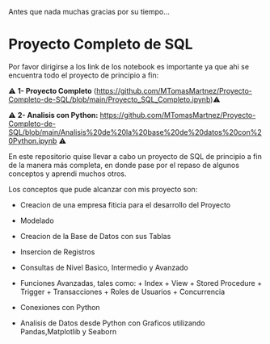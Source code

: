 Antes que nada muchas gracias por su tiempo...

# **Proyecto Completo de SQL**

Por favor dirigirse a los link de los notebook es importante ya que ahi se encuentra todo el proyecto de principio a fin:
                                                                                                                   
⚠️ **1- Proyecto Completo** (https://github.com/MTomasMartnez/Proyecto-Completo-de-SQL/blob/main/Proyecto_SQL_Completo.ipynb)⚠️
                                                                                                                                                            
⚠️ **2- Analisis con Python:** https://github.com/MTomasMartnez/Proyecto-Completo-de-SQL/blob/main/Analisis%20de%20la%20base%20de%20datos%20con%20Python.ipynb ⚠️
                                                                                    
En este repositorio quise llevar a cabo un proyecto de SQL de principio a fin de la manera más completa, en donde pase por el repaso de algunos conceptos y aprendi muchos otros.

Los conceptos que pude alcanzar con mis proyecto son:

+ Creacion de una empresa fiticia para el desarrollo del Proyecto
+ Modelado
+ Creacion de la Base de Datos con sus Tablas
+ Insercion de Registros
+ Consultas de Nivel Basico, Intermedio y Avanzado
+ Funciones Avanzadas, tales como:
      + Index
      + View
      + Stored Procedure
      + Trigger
      + Transacciones
      + Roles de Usuarios 
      + Concurrencia

+ Conexiones con Python
+ Analisis de Datos desde Python con Graficos utilizando Pandas,Matplotlib y Seaborn 
